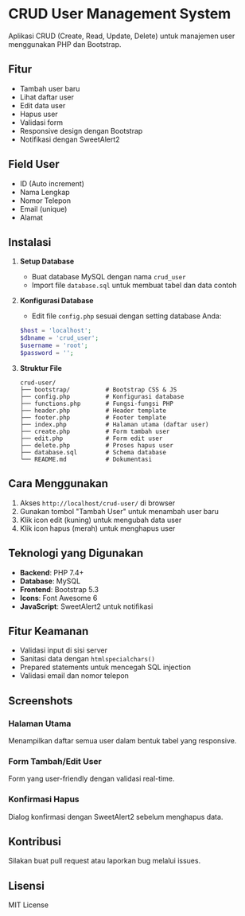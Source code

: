 # CRUD User Management System

Aplikasi CRUD (Create, Read, Update, Delete) untuk manajemen user menggunakan PHP dan Bootstrap.

## Fitur
- Tambah user baru
- Lihat daftar user
- Edit data user
- Hapus user
- Validasi form
- Responsive design dengan Bootstrap
- Notifikasi dengan SweetAlert2

## Field User
- ID (Auto increment)
- Nama Lengkap
- Nomor Telepon
- Email (unique)
- Alamat

## Instalasi

1. **Setup Database**
   - Buat database MySQL dengan nama `crud_user`
   - Import file `database.sql` untuk membuat tabel dan data contoh

2. **Konfigurasi Database**
   - Edit file `config.php` sesuai dengan setting database Anda:
   ```php
   $host = 'localhost';
   $dbname = 'crud_user';
   $username = 'root';
   $password = '';
   ```

3. **Struktur File**
   ```
   crud-user/
   ├── bootstrap/          # Bootstrap CSS & JS
   ├── config.php          # Konfigurasi database
   ├── functions.php       # Fungsi-fungsi PHP
   ├── header.php          # Header template
   ├── footer.php          # Footer template
   ├── index.php           # Halaman utama (daftar user)
   ├── create.php          # Form tambah user
   ├── edit.php            # Form edit user
   ├── delete.php          # Proses hapus user
   ├── database.sql        # Schema database
   └── README.md           # Dokumentasi
   ```

## Cara Menggunakan

1. Akses `http://localhost/crud-user/` di browser
2. Gunakan tombol "Tambah User" untuk menambah user baru
3. Klik icon edit (kuning) untuk mengubah data user
4. Klik icon hapus (merah) untuk menghapus user

## Teknologi yang Digunakan

- **Backend**: PHP 7.4+
- **Database**: MySQL
- **Frontend**: Bootstrap 5.3
- **Icons**: Font Awesome 6
- **JavaScript**: SweetAlert2 untuk notifikasi

## Fitur Keamanan

- Validasi input di sisi server
- Sanitasi data dengan `htmlspecialchars()`
- Prepared statements untuk mencegah SQL injection
- Validasi email dan nomor telepon

## Screenshots

### Halaman Utama
Menampilkan daftar semua user dalam bentuk tabel yang responsive.

### Form Tambah/Edit User
Form yang user-friendly dengan validasi real-time.

### Konfirmasi Hapus
Dialog konfirmasi dengan SweetAlert2 sebelum menghapus data.

## Kontribusi

Silakan buat pull request atau laporkan bug melalui issues.

## Lisensi

MIT License
